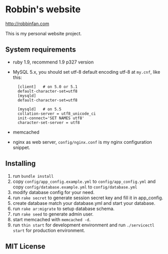 # Robbin's website  

<http://robbinfan.com>

This is my personal website project.

## System requirements

* ruby 1.9, recommend 1.9 p327 version
* MySQL 5.x, you should set utf-8 default encoding utf-8 at `my.cnf`, like this:

        [client]   # on 5.0 or 5.1
        default-character-set=utf8
        [mysqld]
        default-character-set=utf8 

        [mysqld]   # on 5.5
        collation-server = utf8_unicode_ci
        init-connect='SET NAMES utf8'
        character-set-server = utf8

* memcached
* nginx as web server, `config/nginx.conf` is my nginx configuration snippet.

## Installing
1. run `bundle install`
2. copy `config/app_config.example.yml` to `config/app_config.yml` and copy `config/database.example.yml` to `config/database.yml`
3. modify database config for your need.
4. run `rake secret` to generate session secret key and fill it in app_config.
5. create database match your database.yml and start your database.
6. run `rake ar:migrate` to setup database schema.
7. run `rake seed` to generate admin user.
8. start memcached with `memcached -d`.
9. run `thin start` for development environment and run `./servicectl start` for production environment.

## MIT License